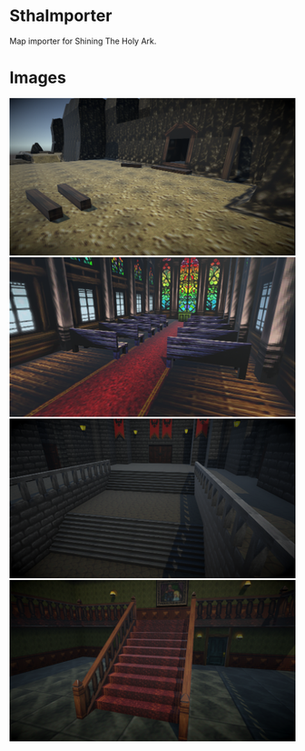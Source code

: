 # SthaImporter
Map importer for Shining The Holy Ark.

# Images

![](/Images/mine_entrance.PNG)
![](/Images/church.PNG)
![](/Images/castle.PNG)
![](/Images/lobby.PNG)
